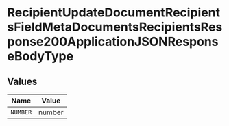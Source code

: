 # RecipientUpdateDocumentRecipientsFieldMetaDocumentsRecipientsResponse200ApplicationJSONResponseBodyType


## Values

| Name     | Value    |
| -------- | -------- |
| `NUMBER` | number   |